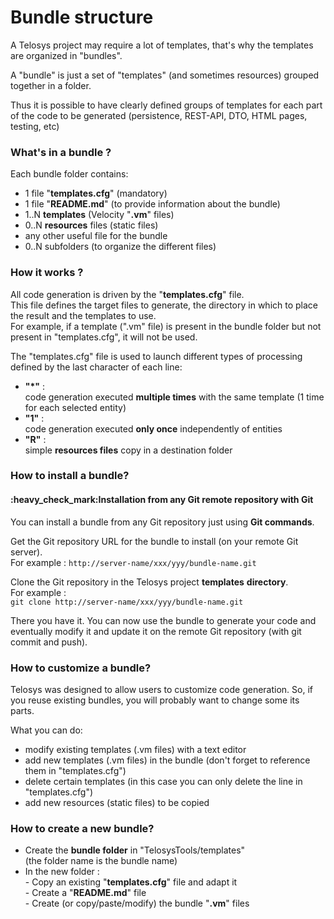 # Bundle structure

A Telosys project may require a lot of templates, that's why the templates are organized in "bundles".

A "bundle" is just a set of "templates" (and sometimes resources) grouped together in a folder.

Thus it is possible to have clearly defined groups of templates for each part of the code to be generated (persistence, REST-API, DTO, HTML pages, testing, etc)

### What's in a bundle ?

Each bundle folder contains:

* 1 file "**templates.cfg**" (mandatory)
* 1 file "**README.md**" (to provide information about the bundle)
* 1..N **templates** (Velocity "**.vm**" files)
* 0..N **resources** files (static files)
* any other useful file for the bundle
* 0..N subfolders (to organize the different files)

### How it works ?

All code generation is driven by the "**templates.cfg**" file.\
This file defines the target files to generate, the directory in which to place the result and the templates to use.\
For example, if a template (".vm" file) is present in the bundle folder but not present in "templates.cfg", it will not be used.

The "templates.cfg" file is used to launch different types of processing defined by the last character of each line:

* **"\*"** : \
  code generation executed **multiple times** with the same template (1 time for each selected entity)
* **"1"** : \
  code generation executed **only once** independently of entities&#x20;
* **"R"** : \
  simple **resources files** copy in a destination folder&#x20;

### How to install a bundle?





#### :heavy\_check\_mark:Installation from any Git remote repository with Git&#x20;

You can install a bundle from any Git repository just using **Git commands**.

Get the Git repository URL for the bundle to install (on your remote Git server).\
For example : `http://server-name/xxx/yyy/bundle-name.git`&#x20;

Clone the Git repository in the Telosys project **templates** **directory**.\
For example : \
`git clone http://server-name/xxx/yyy/bundle-name.git`&#x20;

There you have it. You can now use the bundle to generate your code and eventually modify it and update it on the remote Git repository (with git commit and push).

### How to customize a bundle?

Telosys was designed to allow users to customize code generation. So, if you reuse existing bundles, you will probably want to change some its parts.

What you can do:

* modify existing templates (.vm files) with a text editor
* add new templates (.vm files) in the bundle (don't forget to reference them in "templates.cfg")
* delete certain templates (in this case you can only delete the line in "templates.cfg")
* add new resources (static files) to be copied&#x20;

### How to create a new bundle?

* Create the **bundle folder** in "TelosysTools/templates"\
  (the folder name is the bundle name)
* In the new folder :\
  \- Copy an existing "**templates.cfg**" file and adapt it\
  \- Create a "**README.md**" file \
  \- Create (or copy/paste/modify) the bundle "**.vm**" files&#x20;






